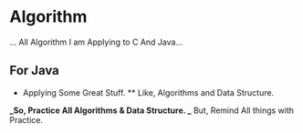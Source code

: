 # Algorithm

... All Algorithm I am Applying to C And Java...

## For Java

- Applying Some Great Stuff.
  \*\* Like, Algorithms and Data Structure.

**_So, Practice All Algorithms & Data Structure.
_** But, Remind All things with Practice.
